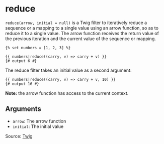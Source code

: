 # reduce

`reduce(arrow, initial = null)` is a Twig filter to iteratively reduce a sequence or a mapping to a single value using 
an arrow function, so as to reduce it to a single value. The arrow function receives the return value of the previous 
iteration and the current value of the sequence or mapping.

```twig
{% set numbers = [1, 2, 3] %}

{{ numbers|reduce((carry, v) => carry + v) }}
{# output 6 #}
```

The reduce filter takes an initial value as a second argument:

```twig
{{ numbers|reduce((carry, v) => carry + v, 10) }}
{# output 16 #}
```

<p class="note"><strong>Note:</strong> the arrow function has access to the current context.</p>

## Arguments
- `arrow`: The arrow function
- `initial`: The initial value

Source: [Twig](https://twig.symfony.com/doc/3.x/filters/reduce.html)

